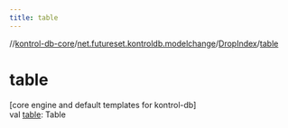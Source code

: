 ```yaml
---
title: table
---
```

//[kontrol-db-core](../../../index.html)/[net.futureset.kontroldb.modelchange](../index.html)/[DropIndex](index.html)/[table](table.html)



# table



[core engine and default templates for kontrol-db]\
val [table](table.html): Table





